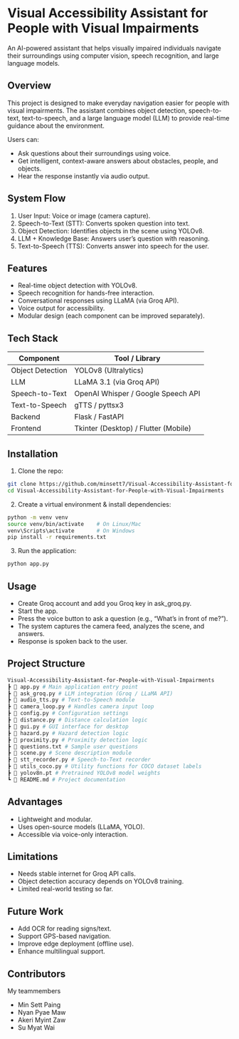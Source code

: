 # Visual Accessibility Assistant for People with Visual Impairments

An AI-powered assistant that helps visually impaired individuals navigate their surroundings using computer vision, speech recognition, and large language models.

## Overview

This project is designed to make everyday navigation easier for people with visual impairments.
The assistant combines object detection, speech-to-text, text-to-speech, and a large language model (LLM) to provide real-time guidance about the environment.

Users can:

- Ask questions about their surroundings using voice.
- Get intelligent, context-aware answers about obstacles, people, and objects.
- Hear the response instantly via audio output.   

## System Flow

1. User Input: Voice or image (camera capture).
2. Speech-to-Text (STT): Converts spoken question into text.
3. Object Detection: Identifies objects in the scene using YOLOv8.
4. LLM + Knowledge Base: Answers user’s question with reasoning.
5. Text-to-Speech (TTS): Converts answer into speech for the user.

## Features

- Real-time object detection with YOLOv8.
- Speech recognition for hands-free interaction.
- Conversational responses using LLaMA (via Groq API).
- Voice output for accessibility.
- Modular design (each component can be improved separately).

## Tech Stack  

| Component         | Tool / Library                          |  
|------------------|------------------------------------------|  
| Object Detection | YOLOv8 (Ultralytics)                     |  
| LLM              | LLaMA 3.1 (via Groq API)                 |  
| Speech-to-Text   | OpenAI Whisper / Google Speech API        |  
| Text-to-Speech   | gTTS / pyttsx3                           |  
| Backend          | Flask / FastAPI                          |  
| Frontend         | Tkinter (Desktop) / Flutter (Mobile)     |  

## Installation

1. Clone the repo:

```bash
git clone https://github.com/minsett7/Visual-Accessibility-Assistant-for-People-with-Visual-Impairments.git
cd Visual-Accessibility-Assistant-for-People-with-Visual-Impairments
```

2. Create a virtual environment & install dependencies:

```bash
python -m venv venv
source venv/bin/activate    # On Linux/Mac
venv\Scripts\activate       # On Windows
pip install -r requirements.txt
```

3. Run the application:

```bash
python app.py
```

## Usage

- Create Groq account and add you Groq key in ask_groq.py.
- Start the app.
- Press the voice button to ask a question (e.g., “What’s in front of me?”).
- The system captures the camera feed, analyzes the scene, and answers.
- Response is spoken back to the user.


## Project Structure

```bash
Visual-Accessibility-Assistant-for-People-with-Visual-Impairments
┣ 📜 app.py # Main application entry point
┣ 📜 ask_groq.py # LLM integration (Groq / LLaMA API)
┣ 📜 audio_tts.py # Text-to-Speech module
┣ 📜 camera_loop.py # Handles camera input loop
┣ 📜 config.py # Configuration settings
┣ 📜 distance.py # Distance calculation logic
┣ 📜 gui.py # GUI interface for desktop
┣ 📜 hazard.py # Hazard detection logic
┣ 📜 proximity.py # Proximity detection logic
┣ 📜 questions.txt # Sample user questions
┣ 📜 scene.py # Scene description module
┣ 📜 stt_recorder.py # Speech-to-Text recorder
┣ 📜 utils_coco.py # Utility functions for COCO dataset labels
┣ 📜 yolov8n.pt # Pretrained YOLOv8 model weights
┗ 📜 README.md # Project documentation
```

## Advantages

- Lightweight and modular.
- Uses open-source models (LLaMA, YOLO).
- Accessible via voice-only interaction.

## Limitations

- Needs stable internet for Groq API calls.
- Object detection accuracy depends on YOLOv8 training.
- Limited real-world testing so far.

## Future Work

- Add OCR for reading signs/text.
- Support GPS-based navigation.
- Improve edge deployment (offline use).
- Enhance multilingual support.

## Contributors

My teammembers
- Min Sett Paing
- Nyan Pyae Maw
- Akeri Myint Zaw
- Su Myat Wai